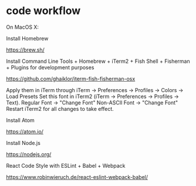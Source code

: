 # code workflow

On MacOS X:

Install Homebrew 

https://brew.sh/

Install Command Line Tools + Homebrew + iTerm2 + Fish Shell + Fisherman + Plugins for development purposes 

https://github.com/ghaiklor/iterm-fish-fisherman-osx

Apply them in iTerm through iTerm -> Preferences -> Profiles -> Colors -> Load Presets
Set this font in iTerm2 (iTerm -> Preferences -> Profiles -> Text).
    Regular Font -> "Change Font"
    Non-ASCII Font -> "Change Font"
Restart iTerm2 for all changes to take effect.

Install Atom

https://atom.io/

Install Node.js

https://nodejs.org/

React Code Style with ESLint + Babel + Webpack

https://www.robinwieruch.de/react-eslint-webpack-babel/
